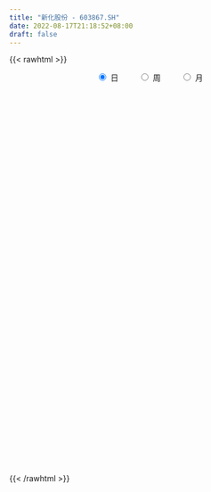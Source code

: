 ```yaml
---
title: "新化股份 - 603867.SH"
date: 2022-08-17T21:18:52+08:00
draft: false
---
```

{{< rawhtml >}}
    <div style="text-align: center">
        <label style="padding: 1rem;"><input style="margin-right: .5rem" type="radio" name="period" value="D" checked onclick="period_change(this)">日</label>
        <label style="padding: 1rem;"><input style="margin-right: .5rem" type="radio" name="period" value="W" onclick="period_change(this)">周</label>
        <label style="padding: 1rem;"><input style="margin-right: .5rem" type="radio" name="period" value="M" onclick="period_change(this)">月</label>
    </div>
    <div id="chart" style="height: 700px;"></div> 
    <script type="text/javascript">
        const D_v = [47345.64,48204.83,51350.59,76488.89,56162.75,101273.13,145675.97,91935.5,71220.8,72294.4,58911.4,59410.22,52716.51,48908.75,58435.73,52556.82,27224.55,25335.28,21828.02,28437.19,24852.0,24883.26,69680.8,64525.24,53083.31,41350.61,34064.67,44385.68,60574.67,45120.59,47883.0,39403.83,52575.3,56570.47,36874.41,46389.41,38417.58,33634.4,75853.92,85727.94,91588.74,66559.81,41164.83,51089.23,42123.68,42610.42,24973.57,36191.57,33221.79,33371.29,48900.15,27503.0,29906.0,80043.09,47840.0,26333.56,22101.21,19749.36,36606.7,50073.71,28631.71,28563.79,38226.8,25806.47,23383.97,21188.0,19041.75,30111.21,26945.47,38868.37,26479.57,36644.91,53260.53,34729.04,90013.82,189967.54,120465.39,118156.66,85048.71,73010.33,40332.96,50651.26,37779.03,21890.0,23297.97,30769.66,24234.71,37293.0,23931.0,17503.79,13076.11,24987.34,18231.0,22827.84,29578.53,30397.53,27531.83,19392.21,23349.38,25551.3,38069.53,14705.9,15040.93,16597.87,13350.75,16765.0,20748.24,22140.11,18255.15,31586.15,16962.98,20487.15,17823.14,23599.0,15181.0,13126.38,15122.63,22336.0,26027.61,20329.12,40879.74,28796.78,25724.18,25487.81,21392.64,47668.64,22940.93,33971.28,52270.23,29348.27,14488.54,22978.53,19899.53,16884.17,34164.78,32018.88,41183.53,30944.81,27173.28,19021.0,17199.0,22853.28,19693.96,16014.0,22886.0,16344.53,18372.68,25362.64,16514.0,13205.98,8814.0,9707.0,9379.0,11648.1,14155.61,14008.71,18103.0,12436.1,10713.1,7771.61,10737.32,9231.0,12356.0,15479.05,9023.44,8548.0,12072.99,15056.76,17758.17,12158.0,20212.69,24485.82,19315.0,14405.0,38848.39,19646.0,18593.68,13618.0,10915.42,11883.91,30475.0,25739.96,43244.42,24026.57,16750.42,14022.55,14465.13,14794.93,12039.0,13787.0,11084.0,10065.9,10012.07,7782.89,11068.21,10649.0,8351.0,8347.0,8878.0,9927.13,13895.61,12327.96,12410.96,11841.0,12721.0,8648.0,97842.32,214665.74,331901.44,219561.29,194027.85,143518.88,67607.05,60661.0,78942.0,60734.0,60987.49,68731.0,77185.0,50749.0,36548.0,48502.0,39363.0,38896.0,69318.18,42357.0,77889.36,89872.22,98812.12,154775.48,137707.36,225670.29,164797.87,143680.72,148574.27,95989.7,146941.72,113654.09,99977.18,95993.55,113528.0,92139.98,102931.89,69631.42,73602.99,97696.0,104025.92,87449.0,86447.11,85586.51,70030.71,70887.58,80750.63,48123.32,73660.77,127599.34,124865.35,59550.36,71069.52,62373.0,40590.0,53687.6,57782.0,50332.17,57728.0,142369.3,87803.32,48842.57,57632.1,93147.25,104138.7,52018.0,67246.49,50986.33,49965.52,60083.0,77647.62,91902.04,206901.66,325744.67,264118.42,230786.88,204892.65,179161.37,118374.71,68913.49,98070.81,71879.81,56495.12,39771.0,45913.71,49032.64,24677.0,44888.0,34911.4,38128.04,48828.0,91682.64,57347.0,69806.57,62330.52,69727.0,60603.85,60425.05,66440.0,76583.0,40805.05,25793.0,44733.61,39200.39,30343.61,23961.0,53957.81,110457.14,73123.61,39912.0,27981.96,47380.64,31063.59,54157.73,50273.97,41669.6,34373.29,67646.31,43828.25,38368.71,129669.77,89006.48,78150.97,57589.2,56369.6,71571.0,82802.97,44341.0,58709.01,87159.25,49438.04,43923.52,41510.0,51038.07,22746.0,25056.0,25654.0,29730.14,23284.45,23384.0,31033.64,25457.64,44700.0,59088.0,69123.0,28791.0,37137.0,20419.37,22116.0,22063.0,20810.0,15020.0,14505.99,18856.58,11280.14,38280.13,51107.13,25308.97,38263.84,36521.58,27833.0,10032.0,11314.0,10659.04,15267.0,12265.59,16021.52,11504.52,21979.0,30454.0,30106.0,27379.6,16016.0,84679.0,51093.0,59175.2,36028.0,31931.0,26456.11,93014.43,65678.54,44728.0,58359.0,46818.0,43731.24,28119.0,54255.76,33863.0,22093.0,30332.07,23231.0,24847.79,17942.0,11947.0,8518.46,9017.0,12655.46,14335.46,11338.0,10264.0,16347.04,9495.97,15727.97,14825.43,12439.04,16406.0,12727.04,5766.35,10843.0,17531.04,11431.89,22436.46,14243.04,19933.89,36043.0,26046.89,30418.0,45666.04,24737.0,28600.58,23713.0,29211.03,18566.0,17464.0,20320.0,18600.58,28880.35,20198.76,20440.58,22588.0,58791.1,53070.0,43715.0,49813.46,42361.0,26251.0,33456.37,25947.0,20631.0,29075.0,31542.58,38939.92,25974.29,37031.6,33389.0,37136.0,40219.0,47690.0,49140.0,29678.0,37124.0,27779.0,44515.69,29028.0,20858.0,82370.0,54676.3,27717.1,40331.0,20998.0,37152.0,70511.95,134854.83,70935.64,51912.57,62123.0,70064.37,69214.73,44595.51,44279.04,63721.24,44865.6,62624.03,33139.91,47103.3,47618.98,53571.18,36310.93,23613.59,71111.3,121232.0,82524.55,87548.67,159087.84,104195.11,73926.33,97977.63,84376.28,110858.68,86982.41,152950.57,93759.66,75271.1,65294.5]
const D_histogram = [0.0,-0.0465868946,-0.0260132434,0.0605250103,0.1052384454,0.3049479545,0.3187786115,0.1955071191,0.0586895211,-0.0119333506,-0.1037076545,-0.0983927897,-0.0712074466,-0.0411495655,0.0064576404,-0.0491268552,-0.092335619,-0.1144629847,-0.1340814573,-0.1673859652,-0.205864878,-0.1621377085,-0.0834861279,0.0067408667,0.0784180654,0.0987945519,0.0672162814,0.0894534544,0.0961882649,0.1277339277,0.1224697905,0.0328658477,0.0711583797,0.1249030917,0.1092878447,0.1267116271,0.0787639553,0.0681197195,0.1182735297,0.1551342377,0.2107333306,0.1630014684,0.105603096,-0.0125217284,-0.1165391605,-0.2130159134,-0.227747554,-0.1720826564,-0.1488488972,-0.1672426949,-0.218678722,-0.2136017137,-0.2296804541,-0.1555445835,-0.1502874876,-0.1364430157,-0.1437961538,-0.1350043904,-0.0709359507,-0.0736972594,-0.0657029522,-0.0780399765,-0.1386717578,-0.130990959,-0.0908080698,-0.0481073995,-0.0442480243,0.0123842883,0.0537861285,0.0865397447,0.1304657037,0.14305635,0.1969236864,0.1968086123,0.2772876696,0.3964107842,0.4113535532,0.4237330578,0.3231248486,0.1760191869,0.077917768,-0.0444922965,-0.1513694923,-0.1876801151,-0.1889169326,-0.2206434136,-0.2195364017,-0.2433563739,-0.2503642776,-0.2458967057,-0.2217849211,-0.186757188,-0.1354491013,-0.124180991,-0.1415077047,-0.1761644572,-0.2207414169,-0.2310438363,-0.260278454,-0.2769174701,-0.3409561324,-0.3476068911,-0.3484177688,-0.2981448055,-0.235040109,-0.1347562473,-0.0524951826,0.0436330537,0.083325711,0.051551608,0.0486456388,0.0160118712,-0.0029480042,-0.0544563799,-0.0546181768,-0.021187612,0.0303174463,0.0910203439,0.1547368456,0.1898459963,0.2449565646,0.2734184497,0.3015693839,0.329276894,0.3123838541,0.297065754,0.2662681302,0.1763598699,0.208152134,0.1564532755,0.1313585464,0.1501201269,0.156753727,0.1582716095,0.2033678276,0.2601870348,0.2537738618,0.2483289499,0.205557943,0.1603105807,0.1167940015,0.1236023286,0.0987734029,0.0909292007,0.0256497538,-0.0103622624,-0.0363294191,-0.1273087459,-0.2233445138,-0.2404249634,-0.242950455,-0.2260944076,-0.192353281,-0.1627609768,-0.1248240303,-0.1069735774,-0.0545416377,-0.0392184934,-0.0191503523,-0.0232817389,-0.0084879208,-0.006839034,0.0043689605,-0.0288068585,-0.0375808498,-0.034981883,-0.0080803087,0.0294709778,0.0550690341,0.0800039277,0.0998428071,0.1273454109,0.1209052658,0.0849562024,0.0047608023,-0.0351565562,-0.0853081773,-0.1013985489,-0.1008089873,-0.0844604952,-0.0308193512,-0.0107906236,-0.0179602654,-0.0443132453,-0.0556804387,-0.0748009834,-0.0931411247,-0.0670605817,-0.0660446625,-0.0449035992,-0.0357669262,-0.0134919828,-0.0115607599,-0.0001192931,0.0128544417,0.0126774606,-0.0219269935,-0.0405080302,-0.0435122883,-0.0288385421,-0.0069789417,-0.0021670494,0.017239427,0.0396314811,0.0339127322,0.031856998,0.1750838937,0.4161419477,0.6277141702,0.595770771,0.5799917741,0.4455760495,0.3398347079,0.2447091417,0.1185465775,0.0507498661,0.0051051411,-0.0204449518,-0.0249941994,-0.070968269,-0.1014060518,-0.0781596091,-0.0886757797,-0.1259820835,-0.2014496627,-0.2396229894,-0.147850951,-0.0582394381,0.0535328273,0.0723818152,0.1881885015,0.4278279507,0.4966969716,0.555258181,0.6317411815,0.8435578399,0.8240386918,0.6356934581,0.5120526652,0.4617233407,0.2266339134,0.0068866963,-0.2753416443,-0.5366371427,-0.6314073643,-0.5592361076,-0.4232284891,-0.3312321464,-0.1483589595,-0.1290107689,-0.1024725421,-0.1249158464,-0.1727695419,-0.2030151532,-0.2099652947,-0.1082976067,-0.214220018,-0.3478503309,-0.3398016134,-0.3089690452,-0.2858279212,-0.2240350936,-0.159890087,-0.1189669512,-0.1723304927,-0.3084043347,-0.3219191565,-0.314610068,-0.3666671874,-0.2034803779,-0.213416613,-0.1904568645,-0.1042520377,-0.0356564701,-0.0007579687,-0.0526255091,0.014993942,0.2509294758,0.4568923053,0.6851992236,0.9478044121,1.1821572943,1.0015548309,0.5942163716,0.3334355633,0.1570031926,-0.1880519435,-0.3267183398,-0.3522612058,-0.4106958827,-0.5316959262,-0.6364926167,-0.6520750881,-0.5883769165,-0.5012360194,-0.3926165015,-0.2689519959,-0.073442385,-0.0210344827,0.1349009017,0.2119500021,0.2516251825,0.1828969843,-0.0003681428,0.0783788341,-0.0103413814,-0.0934150365,-0.1320056984,-0.2284598042,-0.2911487653,-0.2680977615,-0.2499780054,-0.1025884363,0.0628109948,0.0673117686,0.016523744,-0.0069430697,0.0658180658,0.1074985447,0.1955531999,0.2559203069,0.2537040759,0.2009507538,0.2515699118,0.2488822241,0.2506470766,0.3649434616,0.4370117239,0.4580547655,0.4328437209,0.2915463778,0.2858947565,0.3304463626,0.296162081,0.2799575879,0.3435814428,0.2744323416,0.1665446287,-0.0228889429,-0.1283686684,-0.2526251231,-0.3336977077,-0.4197072007,-0.5186619342,-0.5229963151,-0.5004286242,-0.4470018074,-0.3823967692,-0.2137450261,-0.1171443399,-0.2542957041,-0.2761947303,-0.3542663715,-0.3701102176,-0.3261314716,-0.2519627926,-0.2336612023,-0.2144267911,-0.202785403,-0.1998803064,-0.2129966733,-0.1188337907,0.0493914989,0.1057731162,-0.0323969707,0.0166661967,-0.0856460755,-0.138794627,-0.1139916468,-0.0758320985,0.0039712533,0.01633893,0.0195770201,0.0149639663,0.0177630417,0.0824565758,0.1255673595,0.104102937,0.0941060862,0.1649967651,0.263348614,0.179150903,0.1753549412,0.1547440124,0.1441050299,0.2765153391,0.3053053699,0.2892793262,0.2887402322,0.2200588479,0.087515317,-0.0138512441,-0.0839495456,-0.2524752388,-0.4388219385,-0.5049543492,-0.5294117075,-0.4378290194,-0.3481553,-0.2840070659,-0.2168751526,-0.1585561101,-0.1167528998,-0.1440245038,-0.1509298457,-0.1271332509,-0.1016435639,-0.0959807005,-0.1079284165,-0.1517397984,-0.1471480044,-0.194448153,-0.1864729346,-0.1866030862,-0.1837232782,-0.1882617572,-0.1431760359,0.0024518154,0.1083695659,0.1682821758,0.1600974958,0.0914259678,-0.0813273015,-0.0094944201,0.0357596113,0.1180602842,0.2323993631,0.2869056521,0.2940169156,0.2876097562,0.2641135681,0.2675502935,0.3017561501,0.3348976652,0.3635950859,0.4031283774,0.5121943649,0.5660598494,0.634819683,0.5763992322,0.4661786511,0.3601150135,0.3169174912,0.2636112674,0.211906272,0.1596033198,0.1201526216,0.1326713441,0.1015000123,0.0800852063,0.0076515968,0.0187009512,0.0744340184,0.1384901089,0.047097883,-0.0534416105,-0.0898663431,-0.1044125698,-0.2471968252,-0.3308454071,-0.3493154748,-0.1707297742,-0.0614008372,-0.0157500191,-0.0915025093,-0.1562056548,-0.1094035062,0.1454827678,0.3811673719,0.4224761985,0.3994524482,-0.3056029028,-0.8293176595,-1.1781186371,-1.3101633063,-1.2868685442,-1.1479055594,-0.9774884024,-0.7487514933,-0.5690499475,-0.4467132119,-0.3114815579,-0.2638914854,-0.2131381425,-0.1415170831,0.0227144715,0.2242060738,0.3537387022,0.3622873831,0.449446907,0.5241252135,0.5680022414,0.7529903221,0.8344064903,0.9589696573,0.9589094673,0.7802761759,0.6472740792,0.5566659486,0.4246348248]
const D_fast = [0.0,-0.0582336182,-0.0441632779,0.0575062284,0.1285292749,0.4044757725,0.4980010824,0.4236063698,0.3014611521,0.2278549427,0.1101537252,0.0908703926,0.1002538741,0.1200243638,0.1692459798,0.1013797704,0.0350871018,-0.0156560101,-0.0687948469,-0.1439458462,-0.2338909784,-0.2306982361,-0.1729181875,-0.0810059763,0.0102757388,0.0553508633,0.0405766632,0.0851771997,0.1159590765,0.1794382213,0.2047915316,0.1234040507,0.1794861776,0.2644566625,0.2761633768,0.325265066,0.297008383,0.3033940771,0.3831162696,0.458760537,0.5670429627,0.5600614675,0.5290638691,0.4078086126,0.2746563904,0.1249256591,0.05325713,0.0659013635,0.0519228985,-0.008281573,-0.1143872806,-0.1627107007,-0.2362095547,-0.2009598299,-0.2332746059,-0.2535408879,-0.2968430645,-0.3218023987,-0.2754679466,-0.2966535702,-0.3050850011,-0.3369320195,-0.4322317402,-0.4572986811,-0.4398178094,-0.409143989,-0.4163466198,-0.3566182352,-0.3017698628,-0.2473813105,-0.1708389256,-0.1224841918,-0.0193859337,0.0297011452,0.1795021198,0.3977279306,0.5155090879,0.6338218569,0.6139948598,0.5108939948,0.432272018,0.2987388793,0.1540193104,0.0707886589,0.0223226082,-0.0645647262,-0.1183418147,-0.2030008804,-0.2725998535,-0.329606458,-0.3609409036,-0.3726024675,-0.3551566562,-0.3749337936,-0.4276374336,-0.5063353004,-0.6060976143,-0.6741609928,-0.7684652239,-0.8543336075,-1.0036113029,-1.0971637844,-1.1850791043,-1.2093423424,-1.2049976731,-1.1384028733,-1.0692656042,-0.9622291045,-0.9017050194,-0.9205912204,-0.9113357799,-0.9399665797,-0.9596634562,-1.0247859268,-1.0386022679,-1.0104686062,-0.9513841862,-0.8679262027,-0.7655254896,-0.6829548398,-0.5666051303,-0.4697886328,-0.3662453526,-0.2562186191,-0.1950156954,-0.136067357,-0.1002979482,-0.1461162411,-0.0622859435,-0.0748714831,-0.0671265756,-0.0108349635,0.0349870685,0.0760728534,0.1720110284,0.2938769942,0.3509072867,0.4075446122,0.4161630911,0.410993374,0.3966752951,0.4343842044,0.4342486295,0.4491367274,0.390269719,0.3516671372,0.3166176257,0.1938111124,0.0419392161,-0.0352474743,-0.0985105797,-0.1381781342,-0.1525253279,-0.1636232679,-0.1568923289,-0.1657852705,-0.1269887401,-0.1214702192,-0.1061896662,-0.1161414875,-0.1034696495,-0.1035305213,-0.0912302866,-0.1316078203,-0.149777024,-0.155923528,-0.1310420308,-0.0861229999,-0.0467576851,-0.0018218096,0.0429777716,0.1023167282,0.1261028995,0.1113928868,0.0323876872,-0.0163188104,-0.0877974758,-0.1292374847,-0.1538501698,-0.1586168016,-0.1126804954,-0.0953494236,-0.1070091318,-0.144440423,-0.1697277262,-0.2075485166,-0.2491739392,-0.2398585416,-0.255353788,-0.2454386245,-0.245243683,-0.2263417353,-0.2273007024,-0.2158890589,-0.1997017136,-0.1967093296,-0.236795532,-0.2655035763,-0.2793859065,-0.2719217958,-0.2518069308,-0.2475368009,-0.2238204678,-0.1915205433,-0.1887611092,-0.182852594,0.0041452751,0.3492388162,0.7177395812,0.8347388748,0.9639578214,0.9409361092,0.9201534445,0.8862051637,0.7896792439,0.734569999,0.6902015593,0.6595402284,0.648742431,0.5850262941,0.5292369984,0.5329435388,0.5002584233,0.4314565986,0.3056266038,0.2075475297,0.2623568303,0.3374084838,0.462563956,0.4995083977,0.6623622093,1.0089586463,1.20200191,1.3993776646,1.6337959606,2.0565020789,2.2429926038,2.2135707346,2.217943108,2.2830446186,2.1046136698,1.8865881267,1.535524375,1.1400695909,0.8874475283,0.819809758,0.8500102542,0.8591985603,1.0049820074,0.9920775058,0.992997597,0.9393253312,0.8482792502,0.7672798506,0.7078383854,0.7824316717,0.622954256,0.4023613604,0.3254596745,0.2790499813,0.230734125,0.2365181792,0.2606906641,0.2718720621,0.1754258974,-0.0377490282,-0.1317436391,-0.2030870677,-0.3468109839,-0.2344942689,-0.2977846572,-0.3224391249,-0.2622973075,-0.2026158574,-0.1679068482,-0.2329307658,-0.1615628293,0.1371050734,0.4572909793,0.8568977035,1.3564539951,1.8863462008,1.9561324451,1.6973480788,1.5199261612,1.3827445887,0.9906764667,0.7703304855,0.656722318,0.4956136704,0.2416896454,-0.0222301993,-0.2008314428,-0.2842275003,-0.3223956081,-0.3119302155,-0.2555037089,-0.0783546942,-0.0312054126,0.1584551973,0.2884917982,0.3910732742,0.368069322,0.1847121593,0.2830538447,0.1917482839,0.0853208697,0.0137287831,-0.1398402737,-0.2753164262,-0.3192898627,-0.363664608,-0.241922148,-0.0608199682,-0.0394912522,-0.0861483408,-0.111350922,-0.02213527,0.0464198451,0.1833628003,0.3077099839,0.3689197719,0.3664041383,0.4799157742,0.5394486425,0.6038752642,0.8094075146,0.9907287078,1.1262854409,1.2092853264,1.1408745778,1.2066966456,1.3338598424,1.373616081,1.4274009849,1.5769202004,1.5763791847,1.5101276289,1.3149718216,1.1773999291,0.9899871936,0.8254901821,0.6345538889,0.4059336719,0.2708502122,0.168310747,0.1099871119,0.0789929578,0.1942084444,0.2615230456,0.0607977555,-0.0301499534,-0.1967881874,-0.305159588,-0.3427137099,-0.331535729,-0.3716494393,-0.4060217259,-0.4450766886,-0.4921416686,-0.5585072037,-0.4940527688,-0.3134796045,-0.2306547081,-0.3769240377,-0.3236943211,-0.4474181122,-0.5352653204,-0.538960252,-0.5197587283,-0.4389625632,-0.422510154,-0.4143778088,-0.415249871,-0.4080100352,-0.3227023572,-0.2481997335,-0.2436384218,-0.2301087511,-0.1179688808,0.0462201215,0.0068101363,0.0468529098,0.0649279841,0.090315259,0.2918544031,0.3969707763,0.4532645641,0.5249105283,0.5112438559,0.4005791542,0.2957497821,0.2046640942,-0.0269804087,-0.323032593,-0.515403591,-0.6722138762,-0.6900884429,-0.6874535485,-0.6943070809,-0.6813939557,-0.6627139408,-0.6500989554,-0.7133766853,-0.7580144887,-0.7660012066,-0.7659224105,-0.7842547223,-0.8231845424,-0.904930874,-0.937126081,-1.0330382679,-1.0716812831,-1.1184622063,-1.1615132179,-1.2131171361,-1.2038254238,-1.0575846187,-0.9245744766,-0.8225913228,-0.7907516289,-0.8365666649,-1.0296517596,-0.9601924833,-0.905998549,-0.7941828051,-0.6217438855,-0.4955111833,-0.414895691,-0.3494004113,-0.3068682074,-0.2365439086,-0.1268990146,-0.0100330832,0.1095631091,0.2498784949,0.4869930736,0.6823735204,0.9098382749,0.995517632,1.0018417138,0.9858068295,1.02183868,1.034435273,1.0357068457,1.0233047234,1.0138921807,1.0595787391,1.0537824104,1.052388906,0.9818681956,0.9975927879,1.0719343597,1.1706129774,1.0909952223,0.9770953262,0.9182040078,0.8775546386,0.6729711769,0.5066112433,0.4008123068,0.5367155639,0.6306942916,0.6724076049,0.5737794874,0.4700249282,0.4894762003,0.7807331662,1.1117096133,1.2586374895,1.3354768512,0.5540207745,-0.177023397,-0.8203540339,-1.2799395297,-1.5783619036,-1.7263753087,-1.8003302523,-1.7587812165,-1.7213421576,-1.710683725,-1.6533224604,-1.6717052593,-1.674236452,-1.6379946634,-1.4680844909,-1.2105413702,-0.9925740662,-0.8934535396,-0.6939322889,-0.488222679,-0.3023450908,0.0708905705,0.3609083613,0.7252139425,0.9648811194,0.981316872,1.010133295,1.0586916516,1.032819234]
const D_slow = [0.0,-0.0116467236,-0.0181500345,-0.0030187819,0.0232908294,0.0995278181,0.1792224709,0.2280992507,0.242771631,0.2397882933,0.2138613797,0.1892631823,0.1714613206,0.1611739293,0.1627883394,0.1505066256,0.1274227208,0.0988069746,0.0652866103,0.023440119,-0.0280261005,-0.0685605276,-0.0894320596,-0.0877468429,-0.0681423266,-0.0434436886,-0.0266396183,-0.0042762547,0.0197708116,0.0517042935,0.0823217411,0.090538203,0.108327798,0.1395535709,0.1668755321,0.1985534388,0.2182444277,0.2352743575,0.26484274,0.3036262994,0.356309632,0.3970599991,0.4234607731,0.420330341,0.3911955509,0.3379415725,0.281004684,0.2379840199,0.2007717956,0.1589611219,0.1042914414,0.050891013,-0.0065291005,-0.0454152464,-0.0829871183,-0.1170978722,-0.1530469107,-0.1867980083,-0.204531996,-0.2229563108,-0.2393820489,-0.258892043,-0.2935599824,-0.3263077222,-0.3490097396,-0.3610365895,-0.3720985956,-0.3690025235,-0.3555559914,-0.3339210552,-0.3013046293,-0.2655405418,-0.2163096202,-0.1671074671,-0.0977855497,0.0013171463,0.1041555347,0.2100887991,0.2908700112,0.334874808,0.35435425,0.3432311758,0.3053888028,0.258468774,0.2112395408,0.1560786874,0.101194587,0.0403554935,-0.0222355759,-0.0837097523,-0.1391559826,-0.1858452796,-0.2197075549,-0.2507528026,-0.2861297288,-0.3301708431,-0.3853561974,-0.4431171564,-0.5081867699,-0.5774161375,-0.6626551705,-0.7495568933,-0.8366613355,-0.9111975369,-0.9699575641,-1.003646626,-1.0167704216,-1.0058621582,-0.9850307304,-0.9721428284,-0.9599814187,-0.9559784509,-0.956715452,-0.9703295469,-0.9839840911,-0.9892809941,-0.9817016326,-0.9589465466,-0.9202623352,-0.8728008361,-0.811561695,-0.7432070825,-0.6678147365,-0.585495513,-0.5073995495,-0.433133111,-0.3665660785,-0.322476111,-0.2704380775,-0.2313247586,-0.198485122,-0.1609550903,-0.1217666586,-0.0821987562,-0.0313567993,0.0336899594,0.0971334249,0.1592156624,0.2106051481,0.2506827933,0.2798812937,0.3107818758,0.3354752265,0.3582075267,0.3646199652,0.3620293996,0.3529470448,0.3211198583,0.2652837299,0.205177489,0.1444398753,0.0879162734,0.0398279531,-0.0008622911,-0.0320682986,-0.058811693,-0.0724471024,-0.0822517258,-0.0870393139,-0.0928597486,-0.0949817288,-0.0966914873,-0.0955992471,-0.1028009618,-0.1121961742,-0.120941645,-0.1229617221,-0.1155939777,-0.1018267192,-0.0818257373,-0.0568650355,-0.0250286827,0.0051976337,0.0264366843,0.0276268849,0.0188377458,-0.0024892985,-0.0278389357,-0.0530411826,-0.0741563064,-0.0818611442,-0.0845588001,-0.0890488664,-0.1001271777,-0.1140472874,-0.1327475333,-0.1560328144,-0.1727979599,-0.1893091255,-0.2005350253,-0.2094767568,-0.2128497525,-0.2157399425,-0.2157697658,-0.2125561554,-0.2093867902,-0.2148685386,-0.2249955461,-0.2358736182,-0.2430832537,-0.2448279891,-0.2453697515,-0.2410598948,-0.2311520245,-0.2226738414,-0.2147095919,-0.1709386185,-0.0669031316,0.090025411,0.2389681037,0.3839660473,0.4953600596,0.5803187366,0.641496022,0.6711326664,0.6838201329,0.6850964182,0.6799851803,0.6737366304,0.6559945631,0.6306430502,0.6111031479,0.588934203,0.5574386821,0.5070762664,0.4471705191,0.4102077813,0.3956479218,0.4090311287,0.4271265825,0.4741737078,0.5811306955,0.7053049384,0.8441194837,1.002054779,1.212944239,1.418953912,1.5778772765,1.7058904428,1.821321278,1.8779797563,1.8797014304,1.8108660193,1.6767067336,1.5188548926,1.3790458657,1.2732387434,1.1904307068,1.1533409669,1.1210882747,1.0954701391,1.0642411775,1.0210487921,0.9702950038,0.9178036801,0.8907292784,0.8371742739,0.7502116912,0.6652612879,0.5880190266,0.5165620463,0.4605532729,0.4205807511,0.3908390133,0.3477563901,0.2706553064,0.1901755173,0.1115230003,0.0198562035,-0.031013891,-0.0843680443,-0.1319822604,-0.1580452698,-0.1669593873,-0.1671488795,-0.1803052568,-0.1765567713,-0.1138244023,0.000398674,0.1716984799,0.4086495829,0.7041889065,0.9545776142,1.1031317071,1.1864905979,1.2257413961,1.1787284102,1.0970488253,1.0089835238,0.9063095531,0.7733855716,0.6142624174,0.4512436454,0.3041494162,0.1788404114,0.080686286,0.013448287,-0.0049123092,-0.0101709299,0.0235542955,0.0765417961,0.1394480917,0.1851723378,0.1850803021,0.2046750106,0.2020896652,0.1787359061,0.1457344815,0.0886195305,0.0158323392,-0.0511921012,-0.1136866026,-0.1393337117,-0.123630963,-0.1068030208,-0.1026720848,-0.1044078523,-0.0879533358,-0.0610786996,-0.0121903996,0.0517896771,0.115215696,0.1654533845,0.2283458624,0.2905664184,0.3532281876,0.444464053,0.553716984,0.6682306754,0.7764416056,0.8493282,0.9208018891,1.0034134798,1.077454,1.147443397,1.2333387577,1.3019468431,1.3435830003,1.3378607645,1.3057685974,1.2426123167,1.1591878897,1.0542610896,0.924595606,0.7938465273,0.6687393712,0.5569889193,0.461389727,0.4079534705,0.3786673855,0.3150934595,0.2460447769,0.1574781841,0.0649506297,-0.0165822383,-0.0795729364,-0.137988237,-0.1915949348,-0.2422912855,-0.2922613621,-0.3455105304,-0.3752189781,-0.3628711034,-0.3364278243,-0.344527067,-0.3403605178,-0.3617720367,-0.3964706935,-0.4249686052,-0.4439266298,-0.4429338165,-0.438849084,-0.4339548289,-0.4302138374,-0.4257730769,-0.405158933,-0.3737670931,-0.3477413588,-0.3242148373,-0.282965646,-0.2171284925,-0.1723407667,-0.1285020314,-0.0898160283,-0.0537897709,0.0153390639,0.0916654064,0.163985238,0.236170296,0.291185008,0.3130638372,0.3096010262,0.2886136398,0.2254948301,0.1157893455,-0.0104492418,-0.1428021687,-0.2522594235,-0.3392982485,-0.410300015,-0.4645188032,-0.5041578307,-0.5333460556,-0.5693521816,-0.607084643,-0.6388679557,-0.6642788467,-0.6882740218,-0.7152561259,-0.7531910755,-0.7899780766,-0.8385901149,-0.8852083485,-0.9318591201,-0.9777899396,-1.0248553789,-1.0606493879,-1.0600364341,-1.0329440426,-0.9908734986,-0.9508491247,-0.9279926327,-0.9483244581,-0.9506980631,-0.9417581603,-0.9122430893,-0.8541432485,-0.7824168355,-0.7089126066,-0.6370101675,-0.5709817755,-0.5040942021,-0.4286551646,-0.3449307483,-0.2540319768,-0.1532498825,-0.0252012913,0.1163136711,0.2750185918,0.4191183999,0.5356630627,0.625691816,0.7049211888,0.7708240057,0.8238005737,0.8637014036,0.893739559,0.926907395,0.9522823981,0.9723036997,0.9742165989,0.9788918367,0.9975003413,1.0321228685,1.0438973393,1.0305369366,1.0080703509,0.9819672084,0.9201680021,0.8374566504,0.7501277816,0.7074453381,0.6920951288,0.688157624,0.6652819967,0.626230583,0.5988797065,0.6352503984,0.7305422414,0.836161291,0.936024403,0.8596236773,0.6522942625,0.3577646032,0.0302237766,-0.2914933594,-0.5784697493,-0.8228418499,-1.0100297232,-1.1522922101,-1.2639705131,-1.3418409025,-1.4078137739,-1.4610983095,-1.4964775803,-1.4907989624,-1.434747444,-1.3463127684,-1.2557409227,-1.1433791959,-1.0123478925,-0.8703473322,-0.6820997517,-0.4734981291,-0.2337557147,0.0059716521,0.2010406961,0.3628592159,0.502025703,0.6081844092]
const D_data = [['2020-07-29', 26.68, 26.76, 25.8, 26.8],['2020-07-30', 26.75, 26.03, 25.91, 27.05],['2020-07-31', 26.06, 26.77, 26.05, 26.95],['2020-08-03', 26.8, 27.9, 26.7, 27.92],['2020-08-04', 27.9, 27.8, 27.41, 28.49],['2020-08-05', 28.0, 30.58, 27.45, 30.58],['2020-08-06', 30.58, 29.1, 28.95, 30.64],['2020-08-07', 28.56, 27.32, 27.28, 28.85],['2020-08-10', 26.92, 26.58, 26.04, 27.22],['2020-08-11', 26.47, 26.9, 26.46, 27.79],['2020-08-12', 26.65, 26.18, 25.5, 26.8],['2020-08-13', 26.59, 27.11, 26.24, 27.98],['2020-08-14', 27.39, 27.43, 26.86, 27.97],['2020-08-17', 27.43, 27.6, 26.9, 27.7],['2020-08-18', 27.35, 28.04, 27.35, 28.28],['2020-08-19', 27.7, 26.73, 26.69, 27.99],['2020-08-20', 26.39, 26.58, 26.29, 27.15],['2020-08-21', 26.62, 26.6, 26.32, 26.96],['2020-08-24', 26.7, 26.43, 26.2, 26.8],['2020-08-25', 26.39, 26.0, 25.9, 26.62],['2020-08-26', 25.9, 25.59, 25.45, 26.25],['2020-08-27', 25.5, 26.48, 25.45, 26.48],['2020-08-28', 27.5, 27.14, 26.85, 27.86],['2020-08-31', 27.0, 27.7, 26.9, 28.0],['2020-09-01', 27.61, 27.93, 27.4, 28.33],['2020-09-02', 27.9, 27.6, 27.4, 28.14],['2020-09-03', 27.46, 26.98, 26.95, 27.63],['2020-09-04', 26.53, 27.69, 26.5, 27.77],['2020-09-07', 27.59, 27.65, 27.42, 28.35],['2020-09-08', 27.8, 28.16, 27.5, 28.3],['2020-09-09', 28.0, 27.88, 27.7, 28.7],['2020-09-10', 28.15, 26.64, 26.61, 28.4],['2020-09-11', 26.41, 28.16, 26.4, 28.39],['2020-09-14', 28.4, 28.7, 27.91, 28.94],['2020-09-15', 28.54, 28.05, 27.58, 28.6],['2020-09-16', 28.23, 28.59, 27.92, 28.8],['2020-09-17', 28.52, 27.8, 27.64, 28.52],['2020-09-18', 27.6, 28.2, 27.47, 28.37],['2020-09-21', 28.34, 29.18, 28.24, 29.43],['2020-09-22', 28.82, 29.4, 28.82, 29.91],['2020-09-23', 29.57, 30.08, 29.02, 30.45],['2020-09-24', 29.56, 29.01, 28.8, 29.88],['2020-09-25', 29.18, 28.77, 28.28, 29.4],['2020-09-28', 28.85, 27.63, 27.27, 28.98],['2020-09-29', 27.63, 27.21, 27.18, 27.97],['2020-09-30', 27.2, 26.68, 26.28, 27.45],['2020-10-09', 27.0, 27.27, 26.87, 27.45],['2020-10-12', 27.45, 28.14, 27.45, 28.17],['2020-10-13', 28.15, 27.85, 27.61, 28.25],['2020-10-14', 27.82, 27.24, 27.11, 27.84],['2020-10-15', 27.14, 26.5, 26.45, 27.48],['2020-10-16', 26.61, 26.92, 26.51, 27.05],['2020-10-19', 27.0, 26.45, 26.3, 27.15],['2020-10-20', 26.81, 27.58, 26.81, 28.62],['2020-10-21', 27.83, 26.8, 26.71, 27.88],['2020-10-22', 26.55, 26.83, 26.35, 27.14],['2020-10-23', 26.72, 26.45, 26.42, 27.05],['2020-10-26', 26.3, 26.52, 25.88, 26.68],['2020-10-27', 26.23, 27.3, 26.23, 27.44],['2020-10-28', 26.97, 26.54, 26.23, 27.0],['2020-10-29', 26.35, 26.6, 26.15, 26.77],['2020-10-30', 26.68, 26.24, 26.03, 26.68],['2020-11-02', 25.95, 25.31, 25.2, 25.96],['2020-11-03', 25.66, 25.87, 25.4, 26.11],['2020-11-04', 25.91, 26.27, 25.86, 26.48],['2020-11-05', 26.38, 26.42, 26.12, 26.59],['2020-11-06', 26.5, 25.97, 25.74, 26.5],['2020-11-09', 25.98, 26.73, 25.98, 26.83],['2020-11-10', 26.91, 26.78, 26.5, 27.05],['2020-11-11', 26.82, 26.88, 26.53, 27.44],['2020-11-12', 26.9, 27.27, 26.65, 27.29],['2020-11-13', 27.16, 27.1, 26.96, 27.65],['2020-11-16', 27.14, 27.9, 26.95, 27.95],['2020-11-17', 27.92, 27.5, 27.31, 27.96],['2020-11-18', 27.35, 28.9, 27.01, 29.88],['2020-11-19', 29.44, 30.19, 29.38, 30.7],['2020-11-20', 29.91, 29.58, 28.46, 30.15],['2020-11-23', 29.56, 29.98, 29.26, 30.79],['2020-11-24', 29.5, 28.66, 28.51, 29.5],['2020-11-25', 28.94, 27.65, 27.64, 28.94],['2020-11-26', 27.45, 27.75, 27.22, 27.77],['2020-11-27', 27.69, 26.91, 26.84, 27.75],['2020-11-30', 27.0, 26.45, 26.03, 27.07],['2020-12-01', 26.48, 26.85, 26.41, 26.97],['2020-12-02', 26.98, 27.07, 26.77, 27.25],['2020-12-03', 27.12, 26.46, 26.45, 27.12],['2020-12-04', 26.36, 26.63, 26.35, 26.74],['2020-12-07', 26.69, 26.08, 26.01, 26.69],['2020-12-08', 26.09, 26.01, 26.01, 26.33],['2020-12-09', 26.23, 25.94, 25.9, 26.23],['2020-12-10', 25.94, 26.06, 25.88, 26.19],['2020-12-11', 26.06, 26.17, 25.8, 26.28],['2020-12-14', 26.12, 26.45, 26.06, 26.46],['2020-12-15', 26.3, 25.98, 25.82, 26.3],['2020-12-16', 25.93, 25.46, 25.32, 25.93],['2020-12-17', 25.49, 24.93, 24.28, 25.49],['2020-12-18', 24.83, 24.38, 24.35, 25.12],['2020-12-21', 24.37, 24.42, 24.03, 24.69],['2020-12-22', 24.32, 23.81, 23.8, 24.57],['2020-12-23', 23.8, 23.55, 23.19, 24.0],['2020-12-24', 23.5, 22.4, 22.28, 23.65],['2020-12-25', 22.38, 22.55, 22.14, 22.85],['2020-12-28', 22.63, 22.21, 22.12, 22.65],['2020-12-29', 22.32, 22.6, 22.22, 22.99],['2020-12-30', 22.36, 22.72, 22.36, 22.97],['2020-12-31', 22.8, 23.34, 22.75, 23.43],['2021-01-04', 23.37, 23.39, 23.0, 23.58],['2021-01-05', 23.2, 23.9, 23.15, 23.93],['2021-01-06', 23.89, 23.47, 23.43, 23.95],['2021-01-07', 23.43, 22.51, 22.2, 23.43],['2021-01-08', 22.41, 22.68, 21.85, 22.8],['2021-01-11', 22.6, 22.1, 21.83, 22.65],['2021-01-12', 22.11, 22.0, 21.71, 22.28],['2021-01-13', 22.0, 21.24, 21.21, 22.01],['2021-01-14', 21.21, 21.56, 21.06, 21.76],['2021-01-15', 21.53, 21.9, 21.42, 22.18],['2021-01-18', 21.87, 22.22, 21.86, 22.35],['2021-01-19', 22.22, 22.55, 22.02, 22.68],['2021-01-20', 23.0, 22.89, 22.68, 23.39],['2021-01-21', 22.82, 22.81, 22.42, 23.18],['2021-01-22', 23.64, 23.36, 23.23, 24.1],['2021-01-25', 23.35, 23.35, 22.76, 23.76],['2021-01-26', 23.06, 23.63, 22.85, 23.71],['2021-01-27', 23.5, 23.94, 23.25, 23.96],['2021-01-28', 23.6, 23.59, 23.11, 23.88],['2021-01-29', 24.2, 23.7, 23.57, 25.1],['2021-02-01', 23.17, 23.55, 22.78, 23.78],['2021-02-02', 23.42, 22.61, 22.36, 23.77],['2021-02-03', 22.5, 24.09, 22.41, 24.68],['2021-02-04', 24.01, 23.1, 22.85, 24.01],['2021-02-05', 23.15, 23.31, 22.88, 23.47],['2021-02-08', 23.1, 23.93, 22.91, 23.96],['2021-02-09', 24.0, 23.95, 23.68, 24.24],['2021-02-10', 23.92, 24.02, 23.63, 24.16],['2021-02-18', 24.42, 24.83, 24.11, 24.95],['2021-02-19', 24.75, 25.44, 24.61, 25.57],['2021-02-22', 25.58, 25.0, 25.0, 25.79],['2021-02-23', 25.2, 25.2, 24.82, 25.68],['2021-02-24', 25.42, 24.81, 24.56, 25.42],['2021-02-25', 25.15, 24.72, 24.65, 25.23],['2021-02-26', 24.63, 24.65, 24.52, 24.97],['2021-03-01', 24.9, 25.32, 24.86, 25.38],['2021-03-02', 25.28, 25.01, 24.85, 25.75],['2021-03-03', 25.07, 25.26, 24.82, 25.32],['2021-03-04', 24.98, 24.44, 24.4, 25.18],['2021-03-05', 24.32, 24.59, 24.3, 24.88],['2021-03-08', 24.67, 24.58, 24.48, 25.08],['2021-03-09', 24.45, 23.43, 23.28, 24.61],['2021-03-10', 23.42, 22.76, 22.72, 23.6],['2021-03-11', 22.86, 23.29, 22.7, 23.29],['2021-03-12', 23.22, 23.25, 23.01, 23.39],['2021-03-15', 23.24, 23.36, 23.05, 23.48],['2021-03-16', 23.33, 23.55, 23.22, 23.56],['2021-03-17', 23.53, 23.53, 23.02, 23.59],['2021-03-18', 23.44, 23.7, 23.3, 23.75],['2021-03-19', 23.6, 23.5, 23.36, 23.68],['2021-03-22', 23.28, 24.05, 23.28, 24.12],['2021-03-23', 24.11, 23.72, 23.59, 24.37],['2021-03-24', 23.67, 23.84, 23.55, 24.07],['2021-03-25', 23.84, 23.55, 23.52, 23.89],['2021-03-26', 23.66, 23.79, 23.5, 23.95],['2021-03-29', 23.8, 23.65, 23.56, 23.9],['2021-03-30', 23.67, 23.79, 23.6, 23.98],['2021-03-31', 23.83, 23.15, 23.15, 23.83],['2021-04-01', 23.2, 23.3, 23.11, 23.45],['2021-04-02', 23.38, 23.38, 23.17, 23.38],['2021-04-06', 23.42, 23.73, 23.29, 23.84],['2021-04-07', 23.84, 24.03, 23.64, 24.07],['2021-04-08', 24.09, 24.07, 23.93, 24.35],['2021-04-09', 24.19, 24.24, 23.9, 24.34],['2021-04-12', 24.26, 24.36, 23.76, 24.48],['2021-04-13', 24.37, 24.67, 24.1, 24.74],['2021-04-14', 24.62, 24.4, 24.16, 24.91],['2021-04-15', 24.26, 24.0, 23.8, 24.3],['2021-04-16', 23.67, 23.17, 22.75, 23.7],['2021-04-19', 23.15, 23.34, 23.0, 23.42],['2021-04-20', 23.43, 22.92, 22.92, 23.47],['2021-04-21', 22.93, 23.09, 22.93, 23.27],['2021-04-22', 23.09, 23.17, 23.02, 23.29],['2021-04-23', 23.08, 23.33, 23.03, 23.34],['2021-04-26', 23.41, 23.93, 23.41, 24.35],['2021-04-27', 23.8, 23.68, 22.92, 23.85],['2021-04-28', 23.58, 23.35, 23.35, 25.33],['2021-04-29', 23.25, 22.98, 22.81, 23.31],['2021-04-30', 22.98, 23.01, 22.81, 23.31],['2021-05-06', 23.0, 22.76, 22.6, 23.01],['2021-05-07', 22.77, 22.58, 22.54, 22.85],['2021-05-10', 22.61, 23.07, 22.55, 23.1],['2021-05-11', 22.95, 22.75, 22.31, 22.95],['2021-05-12', 22.56, 22.99, 22.48, 23.01],['2021-05-13', 22.9, 22.86, 22.75, 23.29],['2021-05-14', 23.0, 23.06, 22.91, 23.19],['2021-05-17', 22.93, 22.83, 22.8, 23.18],['2021-05-18', 22.9, 22.95, 22.64, 22.95],['2021-05-19', 22.95, 23.01, 22.74, 23.09],['2021-05-20', 22.95, 22.86, 22.68, 23.0],['2021-05-21', 22.42, 22.3, 22.27, 22.5],['2021-05-24', 22.24, 22.3, 22.2, 22.4],['2021-05-25', 22.35, 22.37, 22.25, 22.44],['2021-05-26', 22.38, 22.56, 22.38, 22.68],['2021-05-27', 22.56, 22.7, 22.5, 22.88],['2021-05-28', 22.75, 22.52, 22.43, 22.78],['2021-05-31', 22.58, 22.74, 22.5, 22.77],['2021-06-01', 22.63, 22.88, 22.63, 22.93],['2021-06-02', 22.8, 22.57, 22.51, 22.81],['2021-06-03', 22.53, 22.59, 22.53, 22.75],['2021-06-04', 22.57, 24.85, 22.48, 24.85],['2021-06-07', 26.7, 27.34, 26.1, 27.34],['2021-06-08', 30.07, 28.62, 28.3, 30.07],['2021-06-09', 27.9, 26.57, 26.08, 27.93],['2021-06-10', 26.73, 27.16, 26.08, 27.6],['2021-06-11', 26.63, 25.74, 25.42, 26.9],['2021-06-15', 25.84, 25.84, 25.51, 26.4],['2021-06-16', 26.05, 25.75, 25.4, 26.36],['2021-06-17', 25.41, 25.0, 24.93, 25.75],['2021-06-18', 24.8, 25.37, 24.57, 25.47],['2021-06-21', 25.03, 25.46, 24.9, 25.7],['2021-06-22', 25.46, 25.61, 25.35, 26.1],['2021-06-23', 25.38, 25.87, 25.15, 26.6],['2021-06-24', 25.72, 25.27, 25.05, 25.73],['2021-06-25', 25.11, 25.28, 25.1, 25.58],['2021-06-28', 25.5, 25.95, 25.21, 26.3],['2021-06-29', 25.97, 25.58, 25.2, 25.99],['2021-06-30', 25.5, 25.11, 25.07, 25.71],['2021-07-01', 25.11, 24.27, 24.25, 25.4],['2021-07-02', 24.14, 24.32, 23.98, 24.67],['2021-07-05', 24.35, 26.0, 24.3, 26.17],['2021-07-06', 25.85, 26.44, 25.52, 27.27],['2021-07-07', 26.2, 27.32, 25.9, 27.77],['2021-07-08', 29.09, 26.62, 26.3, 29.5],['2021-07-09', 26.84, 28.37, 25.99, 28.72],['2021-07-12', 28.99, 31.21, 28.61, 31.21],['2021-07-13', 31.06, 30.37, 30.3, 31.82],['2021-07-14', 30.61, 31.12, 30.37, 32.25],['2021-07-15', 31.05, 32.32, 30.59, 32.32],['2021-07-16', 31.82, 35.55, 31.51, 35.55],['2021-07-19', 36.58, 34.03, 33.74, 37.79],['2021-07-20', 33.78, 32.15, 31.0, 33.9],['2021-07-21', 32.16, 32.81, 31.67, 33.5],['2021-07-22', 32.56, 33.9, 32.51, 34.28],['2021-07-23', 33.72, 31.35, 31.35, 34.71],['2021-07-26', 32.12, 30.67, 30.0, 32.35],['2021-07-27', 31.36, 28.68, 28.68, 31.86],['2021-07-28', 28.62, 27.39, 26.36, 28.67],['2021-07-29', 28.02, 28.27, 27.69, 28.67],['2021-07-30', 28.38, 30.03, 28.03, 30.87],['2021-08-02', 30.9, 31.19, 30.55, 32.31],['2021-08-03', 30.89, 31.13, 30.6, 32.5],['2021-08-04', 31.29, 32.99, 30.99, 33.08],['2021-08-05', 33.0, 31.54, 31.27, 33.0],['2021-08-06', 31.88, 31.82, 30.9, 32.39],['2021-08-09', 31.67, 31.28, 30.82, 32.15],['2021-08-10', 31.3, 30.8, 29.66, 31.47],['2021-08-11', 30.7, 30.8, 30.01, 30.8],['2021-08-12', 30.8, 30.96, 30.41, 31.48],['2021-08-13', 31.09, 32.58, 30.51, 33.35],['2021-08-16', 32.7, 29.96, 29.8, 33.28],['2021-08-17', 29.51, 28.85, 28.84, 30.38],['2021-08-18', 29.4, 30.11, 29.27, 31.18],['2021-08-19', 29.66, 30.33, 29.11, 31.0],['2021-08-20', 30.1, 30.22, 29.35, 30.47],['2021-08-23', 29.98, 30.8, 29.98, 31.2],['2021-08-24', 30.68, 31.08, 30.6, 31.65],['2021-08-25', 31.25, 31.02, 30.31, 31.6],['2021-08-26', 30.66, 29.74, 29.58, 31.24],['2021-08-27', 27.84, 28.04, 26.77, 28.5],['2021-08-30', 28.39, 28.95, 28.26, 29.78],['2021-08-31', 28.76, 28.96, 28.12, 29.37],['2021-09-01', 28.93, 27.83, 27.27, 29.49],['2021-09-02', 27.41, 30.6, 27.35, 30.61],['2021-09-03', 30.38, 28.67, 28.38, 30.92],['2021-09-06', 28.89, 28.94, 27.73, 29.05],['2021-09-07', 28.94, 29.89, 28.66, 30.38],['2021-09-08', 30.19, 30.01, 29.55, 30.55],['2021-09-09', 30.3, 29.83, 29.44, 30.6],['2021-09-10', 29.83, 28.65, 28.55, 29.96],['2021-09-13', 28.92, 30.15, 28.72, 30.37],['2021-09-14', 31.0, 33.17, 31.0, 33.17],['2021-09-15', 33.22, 34.27, 32.31, 34.61],['2021-09-16', 36.99, 36.2, 35.0, 37.7],['2021-09-17', 37.5, 38.66, 36.64, 39.65],['2021-09-22', 40.0, 40.59, 37.54, 41.5],['2021-09-23', 38.99, 36.53, 36.53, 39.68],['2021-09-24', 34.5, 32.88, 32.88, 35.18],['2021-09-27', 32.0, 33.44, 32.0, 33.8],['2021-09-28', 33.44, 33.68, 33.22, 34.1],['2021-09-29', 32.93, 30.31, 30.31, 34.44],['2021-09-30', 30.64, 31.54, 29.75, 31.6],['2021-10-08', 32.12, 32.39, 30.65, 32.5],['2021-10-11', 32.41, 31.58, 31.0, 32.72],['2021-10-12', 31.85, 30.05, 29.67, 31.85],['2021-10-13', 30.05, 29.27, 28.42, 30.05],['2021-10-14', 29.23, 29.62, 28.9, 29.83],['2021-10-15', 29.8, 30.3, 28.8, 31.1],['2021-10-18', 30.38, 30.6, 29.9, 30.8],['2021-10-19', 30.45, 31.06, 30.39, 32.0],['2021-10-20', 30.8, 31.62, 30.32, 32.3],['2021-10-21', 31.62, 33.25, 31.35, 34.7],['2021-10-22', 33.03, 32.09, 32.06, 33.58],['2021-10-25', 31.76, 34.0, 31.76, 34.15],['2021-10-26', 33.98, 33.79, 33.1, 34.34],['2021-10-27', 32.5, 33.84, 32.13, 33.88],['2021-10-28', 34.01, 32.6, 32.34, 34.48],['2021-10-29', 32.74, 30.58, 30.51, 32.98],['2021-11-01', 30.57, 33.64, 30.56, 33.64],['2021-11-02', 33.92, 31.57, 31.43, 34.24],['2021-11-03', 31.97, 31.16, 30.7, 32.19],['2021-11-04', 31.1, 31.32, 31.02, 31.55],['2021-11-05', 30.98, 30.1, 30.02, 31.6],['2021-11-08', 29.98, 29.89, 29.0, 30.35],['2021-11-09', 29.89, 30.63, 29.72, 30.9],['2021-11-10', 30.62, 30.46, 29.88, 30.66],['2021-11-11', 30.68, 32.37, 30.12, 32.5],['2021-11-12', 32.22, 33.41, 32.22, 35.27],['2021-11-15', 33.68, 31.89, 30.75, 33.83],['2021-11-16', 31.44, 31.09, 30.9, 31.8],['2021-11-17', 30.97, 31.22, 30.89, 31.42],['2021-11-18', 31.1, 32.57, 31.06, 32.65],['2021-11-19', 32.42, 32.55, 31.89, 32.58],['2021-11-22', 32.55, 33.6, 32.49, 33.9],['2021-11-23', 33.6, 33.84, 33.33, 34.29],['2021-11-24', 34.0, 33.43, 33.26, 34.66],['2021-11-25', 33.3, 32.85, 32.59, 33.38],['2021-11-26', 32.99, 34.35, 32.88, 35.29],['2021-11-29', 33.98, 34.05, 33.54, 34.61],['2021-11-30', 34.11, 34.35, 33.81, 34.76],['2021-12-01', 34.38, 36.38, 34.1, 37.79],['2021-12-02', 35.9, 36.75, 35.03, 36.8],['2021-12-03', 36.55, 36.81, 35.55, 37.74],['2021-12-06', 36.45, 36.68, 36.04, 37.48],['2021-12-07', 36.66, 35.18, 35.04, 37.05],['2021-12-08', 35.43, 36.84, 34.68, 37.26],['2021-12-09', 36.84, 37.96, 36.3, 38.83],['2021-12-10', 37.61, 37.4, 37.15, 38.32],['2021-12-13', 37.51, 37.88, 36.93, 38.85],['2021-12-14', 38.37, 39.43, 37.39, 40.5],['2021-12-15', 40.0, 38.18, 38.05, 40.1],['2021-12-16', 38.12, 37.58, 37.12, 38.36],['2021-12-17', 37.58, 36.0, 35.87, 37.66],['2021-12-20', 35.42, 36.38, 34.55, 37.25],['2021-12-21', 36.02, 35.55, 35.36, 36.5],['2021-12-22', 35.3, 35.47, 34.92, 36.1],['2021-12-23', 35.51, 34.81, 34.62, 35.58],['2021-12-24', 34.85, 33.91, 33.85, 35.07],['2021-12-27', 33.79, 34.52, 33.78, 35.5],['2021-12-28', 34.82, 34.6, 34.33, 35.5],['2021-12-29', 34.61, 34.9, 34.01, 35.5],['2021-12-30', 34.67, 35.1, 34.35, 35.36],['2021-12-31', 35.1, 36.86, 35.1, 36.9],['2022-01-04', 37.53, 36.6, 36.6, 38.88],['2022-01-05', 36.62, 33.46, 32.94, 37.03],['2022-01-06', 33.01, 34.3, 33.01, 34.58],['2022-01-07', 34.17, 33.1, 32.42, 34.4],['2022-01-10', 33.1, 33.35, 32.76, 33.73],['2022-01-11', 33.36, 33.9, 33.01, 34.41],['2022-01-12', 33.5, 34.36, 33.5, 34.76],['2022-01-13', 34.41, 33.7, 33.35, 34.68],['2022-01-14', 33.63, 33.61, 33.2, 34.05],['2022-01-17', 33.75, 33.4, 33.04, 33.83],['2022-01-18', 33.5, 33.13, 32.73, 33.78],['2022-01-19', 32.59, 32.69, 32.47, 33.3],['2022-01-20', 32.69, 34.07, 32.69, 34.18],['2022-01-21', 34.07, 35.63, 33.63, 36.0],['2022-01-24', 35.89, 34.85, 34.8, 35.97],['2022-01-25', 34.52, 32.17, 31.91, 35.2],['2022-01-26', 32.48, 34.22, 31.53, 35.18],['2022-01-27', 34.5, 32.1, 31.98, 34.85],['2022-01-28', 32.75, 32.15, 31.6, 32.8],['2022-02-07', 32.69, 32.89, 32.56, 33.2],['2022-02-08', 33.37, 33.09, 32.3, 33.58],['2022-02-09', 33.48, 33.84, 32.93, 34.03],['2022-02-10', 33.84, 33.19, 33.09, 34.0],['2022-02-11', 32.88, 33.07, 32.7, 33.99],['2022-02-14', 33.07, 32.92, 32.3, 33.32],['2022-02-15', 32.98, 32.96, 32.62, 33.37],['2022-02-16', 33.16, 33.9, 32.97, 35.18],['2022-02-17', 34.01, 33.95, 33.8, 34.69],['2022-02-18', 33.5, 33.24, 32.95, 34.1],['2022-02-21', 33.09, 33.33, 33.08, 33.7],['2022-02-22', 33.37, 34.57, 32.61, 36.66],['2022-02-23', 34.67, 35.51, 34.16, 35.74],['2022-02-24', 35.3, 33.41, 32.9, 35.83],['2022-02-25', 33.75, 34.3, 33.64, 35.13],['2022-02-28', 34.2, 34.14, 33.78, 34.79],['2022-03-01', 34.15, 34.29, 33.65, 34.78],['2022-03-02', 34.78, 36.58, 34.21, 37.32],['2022-03-03', 36.59, 35.96, 35.6, 36.9],['2022-03-04', 35.88, 35.69, 35.47, 36.8],['2022-03-07', 36.09, 36.1, 35.85, 37.26],['2022-03-08', 36.27, 35.3, 34.88, 36.8],['2022-03-09', 35.49, 34.12, 32.0, 35.6],['2022-03-10', 34.79, 33.95, 33.78, 34.8],['2022-03-11', 32.98, 33.88, 31.2, 34.0],['2022-03-14', 33.28, 31.9, 31.83, 33.47],['2022-03-15', 31.52, 30.46, 30.3, 31.83],['2022-03-16', 30.8, 30.91, 28.94, 31.33],['2022-03-17', 31.29, 30.76, 30.73, 31.96],['2022-03-18', 30.5, 31.98, 30.5, 32.33],['2022-03-21', 32.0, 32.09, 31.2, 32.68],['2022-03-22', 32.05, 31.88, 31.5, 32.34],['2022-03-23', 32.26, 32.01, 31.8, 32.26],['2022-03-24', 32.1, 32.02, 31.75, 32.32],['2022-03-25', 32.15, 31.9, 31.79, 32.5],['2022-03-28', 31.89, 30.89, 30.25, 31.89],['2022-03-29', 30.89, 30.85, 30.53, 31.34],['2022-03-30', 31.01, 31.08, 30.66, 31.18],['2022-03-31', 31.0, 31.05, 30.27, 31.48],['2022-04-01', 30.99, 30.71, 30.61, 31.16],['2022-04-06', 30.88, 30.29, 29.74, 30.88],['2022-04-07', 30.28, 29.53, 29.51, 30.28],['2022-04-08', 29.51, 29.8, 29.48, 30.29],['2022-04-11', 30.0, 28.78, 28.77, 30.35],['2022-04-12', 29.0, 29.09, 28.25, 29.31],['2022-04-13', 29.47, 28.73, 28.59, 29.48],['2022-04-14', 29.0, 28.49, 28.25, 29.0],['2022-04-15', 28.3, 28.1, 26.81, 28.55],['2022-04-18', 28.09, 28.55, 27.36, 28.69],['2022-04-19', 28.57, 30.12, 28.35, 30.39],['2022-04-20', 30.11, 30.2, 29.72, 30.74],['2022-04-21', 30.26, 30.04, 29.5, 30.59],['2022-04-22', 30.8, 29.32, 29.29, 31.01],['2022-04-25', 28.98, 28.32, 28.11, 29.7],['2022-04-26', 28.79, 26.23, 26.0, 28.79],['2022-04-27', 26.0, 28.85, 25.7, 28.85],['2022-04-28', 28.7, 28.71, 28.01, 29.25],['2022-04-29', 28.96, 29.45, 28.56, 29.7],['2022-05-05', 29.75, 30.4, 29.32, 30.95],['2022-05-06', 29.52, 30.2, 29.5, 30.98],['2022-05-09', 29.97, 29.9, 29.71, 30.5],['2022-05-10', 29.47, 29.87, 29.47, 30.2],['2022-05-11', 29.83, 29.71, 29.71, 30.5],['2022-05-12', 29.31, 30.13, 29.3, 30.44],['2022-05-13', 30.07, 30.78, 30.06, 31.26],['2022-05-16', 30.67, 31.15, 30.51, 31.35],['2022-05-17', 31.02, 31.5, 30.89, 31.85],['2022-05-18', 31.48, 32.1, 31.2, 32.15],['2022-05-19', 31.8, 33.73, 31.77, 34.8],['2022-05-20', 33.67, 33.92, 33.67, 34.98],['2022-05-23', 33.96, 34.95, 33.6, 34.98],['2022-05-24', 34.9, 33.92, 33.73, 35.99],['2022-05-25', 33.65, 33.3, 32.9, 34.4],['2022-05-26', 33.26, 33.18, 32.61, 33.5],['2022-05-27', 33.8, 33.93, 33.17, 34.68],['2022-05-30', 33.75, 33.88, 33.4, 34.5],['2022-05-31', 33.64, 33.92, 33.61, 34.45],['2022-06-01', 33.92, 33.9, 33.55, 34.67],['2022-06-02', 33.88, 34.05, 33.6, 34.42],['2022-06-06', 34.12, 34.86, 33.76, 34.96],['2022-06-07', 34.83, 34.49, 34.27, 35.13],['2022-06-08', 34.86, 34.68, 34.0, 35.54],['2022-06-09', 34.85, 33.96, 33.7, 34.85],['2022-06-10', 33.82, 34.99, 33.77, 35.3],['2022-06-13', 34.55, 35.91, 34.52, 36.12],['2022-06-14', 35.75, 36.57, 35.2, 36.9],['2022-06-15', 36.56, 34.77, 34.19, 36.56],['2022-06-16', 34.76, 34.28, 33.93, 35.38],['2022-06-17', 33.99, 34.8, 33.92, 35.08],['2022-06-20', 34.8, 35.0, 34.43, 35.49],['2022-06-21', 34.75, 32.96, 32.75, 35.02],['2022-06-22', 32.86, 32.98, 32.72, 33.62],['2022-06-23', 33.02, 33.36, 32.65, 33.48],['2022-06-24', 33.34, 36.16, 33.06, 36.58],['2022-06-27', 36.3, 36.08, 35.11, 36.44],['2022-06-28', 35.74, 35.77, 35.5, 36.4],['2022-06-29', 35.86, 34.22, 34.21, 35.86],['2022-06-30', 34.1, 33.97, 33.87, 34.88],['2022-07-01', 34.04, 35.3, 33.72, 35.8],['2022-07-04', 35.69, 38.83, 35.06, 38.83],['2022-07-05', 39.57, 40.23, 38.78, 40.97],['2022-07-06', 40.23, 38.98, 38.57, 40.7],['2022-07-07', 38.71, 38.68, 38.18, 39.1],['2022-07-08', 29.7, 28.32, 28.25, 29.97],['2022-07-11', 27.74, 26.91, 26.82, 28.07],['2022-07-12', 27.55, 26.0, 25.8, 27.92],['2022-07-13', 26.03, 26.44, 25.91, 26.8],['2022-07-14', 26.65, 27.03, 26.54, 27.58],['2022-07-15', 27.09, 27.88, 27.02, 28.98],['2022-07-18', 27.65, 28.16, 27.6, 28.7],['2022-07-19', 28.23, 29.15, 28.0, 29.45],['2022-07-20', 29.0, 28.96, 28.6, 29.2],['2022-07-21', 28.94, 28.48, 28.46, 29.45],['2022-07-22', 28.72, 28.85, 28.0, 29.09],['2022-07-25', 28.84, 27.82, 27.5, 29.09],['2022-07-26', 27.8, 27.73, 26.93, 27.86],['2022-07-27', 27.83, 27.97, 27.43, 28.35],['2022-07-28', 28.0, 29.51, 27.86, 29.9],['2022-07-29', 29.54, 30.86, 29.46, 31.25],['2022-08-01', 30.86, 30.89, 29.6, 31.0],['2022-08-02', 30.48, 29.85, 29.81, 30.94],['2022-08-03', 30.11, 31.25, 30.06, 32.21],['2022-08-04', 31.41, 31.77, 31.22, 32.81],['2022-08-05', 31.98, 32.01, 30.33, 32.46],['2022-08-08', 32.02, 34.82, 31.91, 35.14],['2022-08-09', 34.37, 34.8, 34.1, 36.11],['2022-08-10', 34.83, 36.57, 34.3, 37.11],['2022-08-11', 36.0, 36.1, 35.4, 36.57],['2022-08-12', 35.83, 34.09, 33.33, 35.88],['2022-08-15', 33.74, 34.43, 33.74, 35.53],['2022-08-16', 34.68, 34.9, 33.45, 35.35],['2022-08-17', 35.15, 34.25, 33.7, 35.34]]
const W_v = [701.72,380252.7,879255.72,827732.79,386579.09,295648.8,352950.34,195519.68,257977.5,205911.19,287825.1800000001,210782.51,377745.0699999999,164252.41,24933.01,89740.78,146511.3,118680.76,171997.92,94108.62,79586.57,71350.55,55575.57,86589.73,101308.42,110636.16,109800.33,74457.08,98001.63,182791.02,68733.16,128717.79,160378.34,124574.37,137501.25,83789.89,101543.55,176603.3,526314.2,443150.17,291450.59,447577.67,290131.75,161442.6,100980.0,328065.99,183604.06,108211.43,131737.41,154833.99,439985.58,116613.27,232540.13,466261.6300000001,421199.31,393079.66,228890.25,471536.24,314553.33,212461.13,169681.27,237409.51,245557.39,211886.27,360895.24,135823.33,24973.57,179187.8,206223.86,163625.27,127646.99,159049.53,488436.3200000001,367199.92,137971.37,116791.24,128566.73,121068.32,61754.55,109692.63,90216.67,124695.1,149070.05,153019.25,59762.23,66183.66,135521.62,97791.77,82269.3,58898.42,59761.13,54637.49,57045.92,117266.9,74657.01,140236.37,28487.68,61770.83,47863.17,53375.7,143463.28,1103675.2,267944.05,294200.49,238436.18,559056.54,778712.85,570094.54,436002.28,433539.25,401021.64,358448.23,361899.07,391563.94,280299.34,966314.4099999999,614840.9,357238.82,56495.12,204282.35,270897.08,322892.99,254354.66,257919.95,219461.8,248120.9,379024.1799999999,312673.77,280739.82,154224.21,147859.73,194139.0,100428.37,134029.97,137959.39,65527.15,121423.12,246991.2,261808.08,231283.0,134366.86,60079.92,61780.47,42992.44,63273.43,104088.28,155468.51,52924.03,103830.93,175088.44,195596.83,107195.58,172470.81,203851.0,204550.69,180874.4,390337.99,291874.89,235351.82,305839.0,507282.5,533145.5700000001,234325.26]
const W_histogram = [0.0,0.6324330484,1.3177907582,1.1524436561,0.8530491839,0.5689025681,0.2013363057,-0.0676036664,-0.2387762244,-0.2721441467,-0.2416582088,-0.224527728,-0.0987299516,-0.199008785,-0.2527591758,-0.3141577948,-0.2800508563,-0.3461385172,-0.5690520701,-0.7158198828,-0.8425499562,-0.8600886451,-0.8273683955,-0.7419164976,-0.6504526883,-0.4832280568,-0.3495731401,-0.2023254291,-0.1138044498,-0.0052083236,-0.0288329088,-0.0223458069,-0.1255479212,-0.0773775862,-0.1389807363,-0.050776149,-0.0837813658,0.243122717,0.6222048984,0.8678349592,1.0494270495,1.3072436708,1.0047519619,0.6090585811,0.3261889712,0.1396073362,-0.2017983138,-0.4106512023,-0.468378673,-0.3411361143,-0.2819019537,-0.256269601,-0.2594777535,-0.1274787805,-0.0475516892,0.1213770229,0.2016646144,0.2778847702,0.318846822,0.2748471583,0.2667054397,0.2814958897,0.3041374396,0.3023782133,0.3185514553,0.1746355642,0.1085565238,0.0344920598,-0.0484316655,-0.1158582272,-0.1736018508,-0.1325089772,0.0548344028,-0.0047620301,-0.0634763401,-0.1299023554,-0.2822611759,-0.482403489,-0.5337020044,-0.5803381558,-0.6279426952,-0.5292759175,-0.4143708441,-0.340953895,-0.226413003,-0.046274261,0.0246052035,0.0698182653,0.01472824,0.0010946099,0.0167099544,0.0051289572,0.0581456581,0.0255711048,0.0194946681,-0.0003316364,-0.0347559513,-0.0183721468,-0.0500936929,-0.0476483606,0.1108477916,0.2666948639,0.3316936753,0.3534561604,0.290651163,0.4971972904,1.06035607,1.0888492572,0.9620439134,0.9408280464,0.9190292576,0.6968020685,0.3704987841,0.1745511706,0.0287005448,0.561921225,0.483856691,0.3089903193,0.2216736475,0.0056795451,-0.0320447195,-0.1665805892,-0.2886316404,-0.1539325356,-0.1311373714,-0.0096225152,0.2095395117,0.3585994436,0.3280923009,0.1418532526,0.1890851351,-0.0484713871,-0.1794627579,-0.1400206679,-0.3464998217,-0.4147062044,-0.4395884502,-0.378211966,-0.2440657872,-0.2750013867,-0.4129021576,-0.4935284035,-0.6037422816,-0.707478524,-0.8505201524,-0.8224130709,-0.7561935212,-0.6282666835,-0.4777861053,-0.1565955296,0.0553630499,0.1946396707,0.3329463984,0.3905221364,0.4925063388,0.4741809906,-0.010236265,-0.3440060937,-0.4750893021,-0.4048076704,-0.2659592896,-0.0314566579,0.1282489712]
const W_fast = [0.0,0.7905413105,1.8053467098,1.9281105217,1.8419783456,1.7000573718,1.3828251857,1.0969842972,0.866117683,0.764713724,0.7347851097,0.6957836585,0.7968989471,0.6468679173,0.5299277326,0.389989665,0.3540838893,0.2014615991,-0.1637149713,-0.4894377547,-0.8268053171,-1.0593661672,-1.2334880166,-1.3335152431,-1.4046646058,-1.3582469885,-1.3119853569,-1.2153190032,-1.1552491363,-1.0479550909,-1.0787879033,-1.0778872532,-1.2124763478,-1.1836504094,-1.2799987435,-1.2044881935,-1.2584387518,-0.8707539897,-0.3361205837,0.1264682169,0.5704170696,1.1550446086,1.1037408901,0.8603121546,0.6589897875,0.5073099866,0.1154547581,-0.196060931,-0.3708830699,-0.3289245398,-0.3401658676,-0.3786009151,-0.446678506,-0.3465492282,-0.2785100592,-0.0792370913,0.0514666538,0.1971580021,0.3178317594,0.3425438853,0.4010785266,0.486242949,0.5849188588,0.6587541858,0.7545652917,0.6543082916,0.6153683822,0.5499269332,0.4548952915,0.358504173,0.2573600866,0.265325716,0.4663776967,0.4055907562,0.3310073612,0.232105757,0.0091816425,-0.3115615428,-0.4962855593,-0.6880062496,-0.8925964629,-0.9262486645,-0.9149363021,-0.9267578267,-0.8688201856,-0.7002500088,-0.6232192434,-0.5605516153,-0.6119595806,-0.6253195581,-0.6055267251,-0.615825483,-0.5482723675,-0.5744541447,-0.5756569143,-0.595566128,-0.6386794307,-0.6268886629,-0.6711336322,-0.6806003901,-0.49439229,-0.2718715017,-0.1239492715,-0.0138227462,-0.0039649529,0.3268804971,1.1551282942,1.4558337957,1.5695394302,1.7835305749,1.9914891005,1.9434624285,1.7097838402,1.5574740192,1.4187985296,2.0924995161,2.1353991549,2.037780363,2.0058821031,1.7913078869,1.7455724425,1.5693914254,1.3751824642,1.4713984351,1.4614092564,1.5805184838,1.8520653887,2.0907751815,2.142291114,1.9915153789,2.0860185451,1.8363441762,1.6604871159,1.6649240389,1.3718199297,1.1999369959,1.0651576376,1.0319811302,1.1051108623,1.005424916,0.7642986058,0.560290259,0.2991408105,0.0185349371,-0.3371367294,-0.5146329156,-0.6374617462,-0.6666015794,-0.6355675275,-0.3535258342,-0.1277264923,0.0602100462,0.2817533735,0.4369596456,0.6620704327,0.7622903321,0.2753140102,-0.1444573418,-0.3943128758,-0.4252331617,-0.3528746032,-0.126236136,0.0655317359]
const W_slow = [0.0,0.1581082621,0.4875559517,0.7756668657,0.9889291617,1.1311548037,1.1814888801,1.1645879635,1.1048939074,1.0368578707,0.9764433185,0.9203113865,0.8956288986,0.8458767024,0.7826869084,0.7041474597,0.6341347456,0.5476001163,0.4053370988,0.2263821281,0.0157446391,-0.1992775222,-0.4061196211,-0.5915987455,-0.7542119175,-0.8750189317,-0.9624122168,-1.0129935741,-1.0414446865,-1.0427467674,-1.0499549946,-1.0555414463,-1.0869284266,-1.1062728232,-1.1410180072,-1.1537120445,-1.1746573859,-1.1138767067,-0.9583254821,-0.7413667423,-0.4790099799,-0.1521990622,0.0989889282,0.2512535735,0.3328008163,0.3677026504,0.3172530719,0.2145902713,0.0974956031,0.0122115745,-0.0582639139,-0.1223313142,-0.1872007525,-0.2190704477,-0.23095837,-0.2006141142,-0.1501979606,-0.0807267681,-0.0010150626,0.067696727,0.1343730869,0.2047470593,0.2807814192,0.3563759726,0.4360138364,0.4796727274,0.5068118584,0.5154348734,0.503326957,0.4743624002,0.4309619375,0.3978346932,0.4115432939,0.4103527864,0.3944837013,0.3620081125,0.2914428185,0.1708419462,0.0374164451,-0.1076680938,-0.2646537676,-0.396972747,-0.500565458,-0.5858039318,-0.6424071825,-0.6539757478,-0.6478244469,-0.6303698806,-0.6266878206,-0.6264141681,-0.6222366795,-0.6209544402,-0.6064180257,-0.6000252495,-0.5951515824,-0.5952344916,-0.6039234794,-0.6085165161,-0.6210399393,-0.6329520295,-0.6052400816,-0.5385663656,-0.4556429468,-0.3672789067,-0.2946161159,-0.1703167933,0.0947722242,0.3669845385,0.6074955168,0.8427025284,1.0724598428,1.24666036,1.339285056,1.3829228486,1.3900979848,1.5305782911,1.6515424639,1.7287900437,1.7842084556,1.7856283418,1.777617162,1.7359720147,1.6638141046,1.6253309707,1.5925466278,1.590140999,1.6425258769,1.7321757379,1.8141988131,1.8496621262,1.89693341,1.8848155632,1.8399498738,1.8049447068,1.7183197514,1.6146432003,1.5047460877,1.4101930962,1.3491766494,1.2804263028,1.1772007634,1.0538186625,0.9028830921,0.7260134611,0.513383423,0.3077801553,0.118731775,-0.0383348959,-0.1577814222,-0.1969303046,-0.1830895421,-0.1344296245,-0.0511930249,0.0464375092,0.1695640939,0.2881093416,0.2855502753,0.1995487519,0.0807764263,-0.0204254913,-0.0869153136,-0.0947794781,-0.0627172353]
const W_data = [['2019-06-28', 23.46, 25.81, 23.46, 25.81],['2019-07-05', 28.39, 35.72, 28.39, 37.75],['2019-07-12', 36.79, 40.79, 34.56, 40.79],['2019-07-19', 38.0, 32.62, 32.51, 41.88],['2019-07-26', 32.44, 30.61, 29.93, 32.88],['2019-08-02', 30.67, 29.94, 28.58, 30.75],['2019-08-09', 30.65, 27.6, 27.58, 31.44],['2019-08-16', 27.49, 27.33, 26.71, 28.98],['2019-08-23', 27.45, 27.4, 27.17, 29.8],['2019-08-30', 26.79, 28.52, 26.61, 28.67],['2019-09-06', 28.5, 29.25, 28.28, 29.45],['2019-09-12', 29.31, 29.16, 28.91, 30.2],['2019-09-20', 29.31, 30.91, 28.93, 32.35],['2019-09-27', 30.63, 28.15, 27.88, 30.87],['2019-09-30', 28.2, 28.25, 27.61, 28.69],['2019-10-11', 28.25, 27.72, 27.68, 28.6],['2019-10-18', 27.85, 28.7, 27.73, 29.25],['2019-10-25', 28.45, 27.19, 26.55, 28.45],['2019-11-01', 27.02, 24.14, 23.72, 27.69],['2019-11-08', 24.13, 23.62, 23.01, 24.25],['2019-11-15', 23.42, 22.52, 22.48, 23.42],['2019-11-22', 22.85, 22.8, 22.56, 23.63],['2019-11-29', 22.8, 22.75, 22.12, 22.89],['2019-12-06', 22.68, 23.03, 22.45, 23.48],['2019-12-13', 23.11, 22.93, 22.73, 23.87],['2019-12-20', 22.95, 24.01, 22.9, 24.69],['2019-12-27', 23.91, 23.94, 23.08, 24.58],['2020-01-03', 23.72, 24.51, 23.58, 24.68],['2020-01-10', 24.3, 24.14, 23.81, 24.59],['2020-01-17', 24.04, 24.73, 23.85, 26.35],['2020-01-23', 24.73, 23.14, 23.01, 24.94],['2020-02-07', 20.83, 23.3, 18.75, 23.35],['2020-02-14', 23.8, 21.45, 21.32, 24.75],['2020-02-21', 21.47, 22.96, 21.47, 23.09],['2020-02-28', 23.48, 21.3, 21.28, 24.38],['2020-03-06', 21.32, 23.01, 21.32, 23.41],['2020-03-13', 22.67, 21.42, 20.61, 23.13],['2020-03-20', 21.22, 26.63, 19.71, 26.63],['2020-03-27', 27.0, 29.4, 25.13, 32.78],['2020-04-03', 30.5, 29.9, 28.65, 34.07],['2020-04-10', 29.9, 30.94, 28.9, 34.0],['2020-04-17', 31.98, 33.99, 31.0, 38.66],['2020-04-24', 33.0, 27.77, 27.47, 34.7],['2020-04-30', 27.92, 25.38, 25.03, 28.19],['2020-05-08', 25.38, 25.37, 24.7, 25.8],['2020-05-15', 25.49, 25.54, 24.5, 28.07],['2020-05-22', 25.58, 22.19, 22.09, 25.8],['2020-05-29', 22.26, 22.15, 21.59, 22.74],['2020-06-05', 22.23, 22.99, 22.11, 24.19],['2020-06-12', 23.25, 25.18, 22.5, 25.18],['2020-06-19', 25.94, 24.58, 24.24, 27.7],['2020-06-24', 24.3, 24.16, 24.02, 24.94],['2020-07-03', 22.02, 23.63, 22.02, 24.66],['2020-07-10', 23.63, 25.49, 23.63, 28.41],['2020-07-17', 25.46, 25.31, 25.21, 28.95],['2020-07-24', 25.33, 27.1, 25.33, 29.3],['2020-07-31', 27.31, 26.77, 25.8, 27.84],['2020-08-07', 26.8, 27.32, 26.7, 30.64],['2020-08-14', 26.92, 27.43, 25.5, 27.98],['2020-08-21', 27.43, 26.6, 26.29, 28.28],['2020-08-28', 26.7, 27.14, 25.45, 27.86],['2020-09-04', 27.0, 27.69, 26.5, 28.33],['2020-09-11', 27.59, 28.16, 26.4, 28.7],['2020-09-18', 28.4, 28.2, 27.47, 28.94],['2020-09-25', 28.34, 28.77, 28.24, 30.45],['2020-09-30', 28.85, 26.68, 26.28, 28.98],['2020-10-09', 27.0, 27.27, 26.87, 27.45],['2020-10-16', 27.45, 26.92, 26.45, 28.25],['2020-10-23', 27.0, 26.45, 26.3, 28.62],['2020-10-30', 26.3, 26.24, 25.88, 27.44],['2020-11-06', 25.95, 25.97, 25.2, 26.59],['2020-11-13', 25.98, 27.1, 25.98, 27.65],['2020-11-20', 27.14, 29.58, 26.95, 30.7],['2020-11-27', 29.56, 26.91, 26.84, 30.79],['2020-12-04', 27.0, 26.63, 26.03, 27.25],['2020-12-11', 26.69, 26.17, 25.8, 26.69],['2020-12-18', 26.12, 24.38, 24.28, 26.46],['2020-12-25', 24.37, 22.55, 22.14, 24.69],['2020-12-31', 22.63, 23.34, 22.12, 23.43],['2021-01-08', 23.37, 22.68, 21.85, 23.95],['2021-01-15', 22.6, 21.9, 21.06, 22.65],['2021-01-22', 21.87, 23.36, 21.86, 24.1],['2021-01-29', 23.35, 23.7, 22.76, 25.1],['2021-02-05', 23.17, 23.31, 22.36, 24.68],['2021-02-10', 23.1, 24.02, 22.91, 24.24],['2021-02-19', 24.42, 25.44, 24.11, 25.57],['2021-02-26', 25.58, 24.65, 24.52, 25.79],['2021-03-05', 24.9, 24.59, 24.3, 25.75],['2021-03-12', 24.67, 23.25, 22.7, 25.08],['2021-03-19', 23.24, 23.5, 23.02, 23.75],['2021-03-26', 23.28, 23.79, 23.28, 24.37],['2021-04-02', 23.8, 23.38, 23.11, 23.98],['2021-04-09', 23.42, 24.24, 23.29, 24.35],['2021-04-16', 24.26, 23.17, 22.75, 24.91],['2021-04-23', 23.15, 23.33, 22.92, 23.47],['2021-04-30', 23.41, 23.01, 22.81, 25.33],['2021-05-07', 23.0, 22.58, 22.54, 23.01],['2021-05-14', 22.61, 23.06, 22.31, 23.29],['2021-05-21', 22.93, 22.3, 22.27, 23.18],['2021-05-28', 22.24, 22.52, 22.2, 22.88],['2021-06-04', 22.58, 24.85, 22.48, 24.85],['2021-06-11', 26.7, 25.74, 25.42, 30.07],['2021-06-18', 25.84, 25.37, 24.57, 26.4],['2021-06-25', 25.03, 25.28, 24.9, 26.6],['2021-07-02', 25.5, 24.32, 23.98, 26.3],['2021-07-09', 24.35, 28.37, 24.3, 29.5],['2021-07-16', 28.99, 35.55, 28.61, 35.55],['2021-07-23', 36.58, 31.35, 31.0, 37.79],['2021-07-30', 32.12, 30.03, 26.36, 32.35],['2021-08-06', 30.9, 31.82, 30.55, 33.08],['2021-08-13', 31.67, 32.58, 29.66, 33.35],['2021-08-20', 32.7, 30.22, 28.84, 33.28],['2021-08-27', 29.98, 28.04, 26.77, 31.65],['2021-09-03', 28.39, 28.67, 27.27, 30.92],['2021-09-10', 28.89, 28.65, 27.73, 30.6],['2021-09-17', 28.92, 38.66, 28.72, 39.65],['2021-09-24', 40.0, 32.88, 32.88, 41.5],['2021-09-30', 32.0, 31.54, 29.75, 34.44],['2021-10-08', 32.12, 32.39, 30.65, 32.5],['2021-10-15', 32.41, 30.3, 28.42, 32.72],['2021-10-22', 30.38, 32.09, 29.9, 34.7],['2021-10-29', 31.76, 30.58, 30.51, 34.48],['2021-11-05', 30.57, 30.1, 30.02, 34.24],['2021-11-12', 29.98, 33.41, 29.0, 35.27],['2021-11-19', 33.68, 32.55, 30.75, 33.83],['2021-11-26', 32.55, 34.35, 32.49, 35.29],['2021-12-03', 33.98, 36.81, 33.54, 37.79],['2021-12-10', 36.45, 37.4, 34.68, 38.83],['2021-12-17', 37.51, 36.0, 35.87, 40.5],['2021-12-24', 35.42, 33.91, 33.85, 37.25],['2021-12-31', 33.79, 36.86, 33.78, 36.9],['2022-01-07', 37.53, 33.1, 32.42, 38.88],['2022-01-14', 33.1, 33.61, 32.76, 34.76],['2022-01-21', 33.75, 35.63, 32.47, 36.0],['2022-01-28', 35.89, 32.15, 31.53, 35.97],['2022-02-11', 32.69, 33.07, 32.3, 34.03],['2022-02-18', 33.07, 33.24, 32.3, 35.18],['2022-02-25', 33.09, 34.3, 32.61, 36.66],['2022-03-04', 34.2, 35.69, 33.65, 37.32],['2022-03-11', 36.09, 33.88, 31.2, 37.26],['2022-03-18', 33.28, 31.98, 28.94, 33.47],['2022-03-25', 32.0, 31.9, 31.2, 32.68],['2022-04-01', 31.89, 30.71, 30.25, 31.89],['2022-04-08', 30.88, 29.8, 29.48, 30.88],['2022-04-15', 30.0, 28.1, 26.81, 30.35],['2022-04-22', 28.09, 29.32, 27.36, 31.01],['2022-04-29', 28.98, 29.45, 25.7, 29.7],['2022-05-06', 29.75, 30.2, 29.32, 30.98],['2022-05-13', 29.97, 30.78, 29.3, 31.26],['2022-05-20', 30.67, 33.92, 30.51, 34.98],['2022-05-27', 33.96, 33.93, 32.61, 35.99],['2022-06-02', 33.75, 34.05, 33.4, 34.67],['2022-06-10', 34.12, 34.99, 33.7, 35.54],['2022-06-17', 34.55, 34.8, 33.92, 36.9],['2022-06-24', 34.8, 36.16, 32.65, 36.58],['2022-07-01', 36.3, 35.3, 33.72, 36.44],['2022-07-08', 35.69, 28.32, 28.25, 40.97],['2022-07-15', 27.74, 27.88, 25.8, 28.98],['2022-07-22', 27.65, 28.85, 27.6, 29.45],['2022-07-29', 28.84, 30.86, 26.93, 31.25],['2022-08-05', 30.86, 32.01, 29.6, 32.81],['2022-08-12', 32.02, 34.09, 31.91, 37.11],['2022-08-19', 33.74, 34.25, 33.45, 35.53]]
const M_v = [701.72,2648153.21,1133674.5999999999,1065538.1800000002,497081.78,330470.29,437706.77,394610.76,551171.75,1087244.3699999999,1434759.3500000001,720861.4799999999,952161.9199999999,1632979.3099999998,1232757.2100000002,1127046.5,574010.5,1180111.79,528373.1799999999,473674.45,414486.7599999999,335786.6699999999,406777.64,203908.34,1923633.0600000001,2455541.3900000001,1691554.0800000001,2473611.5200000005,854567.5400000002,1062054.2699999998,1192324.7499999998,566556.73,465872.47,707891.3599999999,375318.6300000001,574018.23,785212.4800000001,1260555.7000000002,1274753.3300000001]
const M_histogram = [0.0,0.2023019943,0.2886787477,0.3093351928,0.0904531347,-0.1907178218,-0.2813287719,-0.3766590785,-0.5341855489,0.0918169819,0.0450459519,-0.1919519534,-0.2723902847,-0.0686204,0.1240706754,0.1749893567,0.1709940152,0.1738808222,-0.0313410581,-0.1347246358,-0.130898914,-0.2161319622,-0.2654326336,-0.2973184862,-0.1474612774,0.2715243357,0.4543438354,0.7114542218,0.7741144672,1.0117055643,1.2637688743,1.048045594,0.975620952,0.6703923701,0.3288077346,0.3689660602,0.3633732901,0.1269057828,0.1726520515]
const M_fast = [0.0,0.2528774929,0.4114239332,0.5094141765,0.313145402,-0.0157050098,-0.176648153,-0.3661432291,-0.6572160868,-0.0082593105,-0.0437688525,-0.3287547461,-0.4772906486,-0.2906758639,-0.0669671196,0.0276989007,0.0664520631,0.1128090757,-0.1002480692,-0.2373128058,-0.2662118125,-0.4054778513,-0.521136681,-0.6273521553,-0.5143602658,-0.0274935687,0.2689118899,0.7038858316,0.9600746939,1.450592182,2.0185977106,2.0648858288,2.2363664248,2.0987359354,1.8393532336,1.9717530742,2.0570036266,1.852262565,1.9411718466]
const M_slow = [0.0,0.0505754986,0.1227451855,0.2000789837,0.2226922674,0.1750128119,0.1046806189,0.0105158493,-0.1230305379,-0.1000762924,-0.0888148044,-0.1368027928,-0.2049003639,-0.2220554639,-0.1910377951,-0.1472904559,-0.1045419521,-0.0610717465,-0.0689070111,-0.10258817,-0.1353128985,-0.1893458891,-0.2557040475,-0.330033669,-0.3668989884,-0.2990179044,-0.1854319456,-0.0075683901,0.1859602267,0.4388866177,0.7548288363,1.0168402348,1.2607454728,1.4283435653,1.510545499,1.602787014,1.6936303365,1.7253567822,1.7685197951]
const M_data = [['2019-06-28', 23.46, 25.81, 23.46, 25.81],['2019-07-31', 28.39, 28.98, 28.39, 41.88],['2019-08-30', 28.74, 28.52, 26.61, 31.44],['2019-09-30', 28.5, 28.25, 27.61, 32.35],['2019-10-31', 28.25, 24.9, 24.9, 29.25],['2019-11-29', 24.6, 22.75, 22.12, 24.61],['2019-12-31', 22.68, 23.96, 22.45, 24.69],['2020-01-23', 24.1, 23.14, 23.01, 26.35],['2020-02-28', 20.83, 21.3, 18.75, 24.75],['2020-03-31', 21.32, 32.2, 19.71, 34.07],['2020-04-30', 31.45, 25.38, 25.03, 38.66],['2020-05-29', 25.38, 22.15, 21.59, 28.07],['2020-06-30', 22.23, 23.04, 22.02, 27.7],['2020-07-31', 23.03, 26.77, 22.51, 29.3],['2020-08-31', 26.8, 27.7, 25.45, 30.64],['2020-09-30', 27.61, 26.68, 26.28, 30.45],['2020-10-30', 27.0, 26.24, 25.88, 28.62],['2020-11-30', 25.95, 26.45, 25.2, 30.79],['2020-12-31', 26.48, 23.34, 22.12, 27.25],['2021-01-29', 23.37, 23.7, 21.06, 25.1],['2021-02-26', 23.17, 24.65, 22.36, 25.79],['2021-03-31', 24.9, 23.15, 22.7, 25.75],['2021-04-30', 23.2, 23.01, 22.75, 25.33],['2021-05-31', 23.0, 22.74, 22.2, 23.29],['2021-06-30', 22.63, 25.11, 22.48, 30.07],['2021-07-30', 25.11, 30.03, 23.98, 37.79],['2021-08-31', 30.9, 28.96, 26.77, 33.35],['2021-09-30', 28.93, 31.54, 27.27, 41.5],['2021-10-29', 32.12, 30.58, 28.42, 34.7],['2021-11-30', 30.57, 34.35, 29.0, 35.29],['2021-12-31', 34.38, 36.86, 33.78, 40.5],['2022-01-28', 37.53, 32.15, 31.53, 38.88],['2022-02-28', 32.69, 34.14, 32.3, 36.66],['2022-03-31', 34.15, 31.05, 28.94, 37.32],['2022-04-29', 30.99, 29.45, 25.7, 31.16],['2022-05-31', 29.75, 33.92, 29.3, 35.99],['2022-06-30', 33.92, 33.97, 32.65, 36.9],['2022-07-29', 34.04, 30.86, 25.8, 40.97],['2022-08-31', 30.86, 34.25, 29.6, 37.11]]
        const D_a = [null,null,null,null,null,null,30.64,null,null,null,null,null,null,null,null,null,null,null,null,null,25.45,null,null,null,null,null,null,null,null,null,null,null,null,28.94,null,null,null,null,null,null,null,null,null,null,null,26.28,null,null,null,null,null,null,null,28.62,null,null,null,null,null,null,null,null,25.2,null,null,null,null,null,null,null,null,null,null,null,null,null,null,30.79,null,null,null,null,null,null,null,null,null,null,null,null,null,null,null,null,null,null,null,null,null,null,null,null,22.12,null,null,null,null,null,23.95,null,null,null,null,null,21.06,null,null,null,null,null,24.1,null,null,null,null,null,null,22.36,null,null,null,null,null,null,null,null,25.79,null,null,null,null,null,null,null,null,null,null,null,null,22.7,null,null,null,null,null,null,null,24.37,null,null,null,null,null,null,23.11,null,null,null,null,null,null,null,24.91,null,null,null,null,null,null,null,null,null,null,null,null,null,null,null,22.31,null,null,null,null,null,23.09,null,null,null,null,null,null,22.43,null,null,null,null,null,null,30.07,null,null,null,null,null,null,24.57,null,null,null,null,null,26.3,null,null,null,23.98,null,null,null,null,null,null,null,null,null,null,37.79,null,null,null,null,null,null,26.36,null,null,null,null,null,null,null,null,null,null,null,33.35,null,null,null,null,null,null,null,null,null,26.77,null,null,null,null,30.92,null,null,null,null,28.55,null,null,null,null,null,41.5,null,null,null,null,null,null,null,null,null,28.42,null,null,null,null,null,34.7,null,null,null,null,null,null,null,null,null,null,null,29.0,null,null,null,35.27,null,null,null,null,null,null,null,null,32.59,null,null,null,null,null,null,null,null,null,null,null,null,40.5,null,null,null,null,null,null,null,null,33.78,null,null,null,null,38.88,null,null,null,null,null,null,null,null,null,null,null,null,null,null,null,31.53,null,null,null,null,null,null,null,null,null,null,null,null,null,null,null,null,null,null,null,37.32,null,null,null,null,null,null,null,null,null,28.94,null,null,null,null,null,null,32.5,null,null,null,null,null,null,null,null,null,null,null,null,null,null,null,null,null,null,null,null,25.7,null,null,null,null,null,null,null,null,null,null,null,null,null,null,null,35.99,null,null,null,null,null,33.55,null,null,null,null,null,null,null,36.9,null,null,null,null,null,null,32.65,null,null,null,null,null,null,null,40.97,null,null,null,null,25.8,null,null,null,null,null,null,null,null,null,null,null,null,null,null,null,null,null,null,null,null,37.11,null,null,null,null,null]
const W_a = [null,null,null,41.88,null,null,null,null,null,26.61,null,null,null,null,null,null,29.25,null,null,null,null,null,22.12,null,null,null,null,null,null,26.35,null,null,null,null,null,null,null,19.71,null,null,null,null,null,null,null,null,null,null,null,null,null,null,null,null,null,null,null,30.64,null,null,null,null,null,null,null,null,null,null,null,null,null,null,null,null,null,null,null,null,null,null,21.06,null,null,null,null,null,25.79,null,null,null,null,null,null,null,null,null,null,null,null,22.2,null,null,null,null,null,null,null,37.79,null,null,null,null,26.77,null,null,null,null,null,null,null,null,null,null,null,null,null,null,null,40.5,null,null,null,null,null,null,null,null,null,null,null,null,null,null,null,null,null,25.7,null,null,null,null,null,null,36.9,null,null,null,25.8,null,null,null,null,null]
const M_a = [null,41.88,null,null,null,null,null,null,18.75,null,null,null,null,null,30.64,null,null,null,null,21.06,null,null,null,null,null,null,null,41.5,null,null,null,null,null,null,25.7,null,null,null,null]
        const D_b = [[{ coord: ['2020-08-06', 28.94] }, { coord: ['2020-11-23', 26.28] }],[{ coord: ['2020-12-28', 23.95] }, { coord: ['2021-05-28', 22.12] }],[{ coord: ['2021-06-08', 26.3] }, { coord: ['2021-07-02', 24.57] }],[{ coord: ['2021-07-19', 33.35] }, { coord: ['2021-11-25', 26.77] }],[{ coord: ['2021-12-14', 38.88] }, { coord: ['2022-03-02', 33.78] }],[{ coord: ['2022-03-16', 32.5] }, { coord: ['2022-05-24', 28.94] }],[{ coord: ['2022-05-24', 35.99] }, { coord: ['2022-07-12', 33.55] }]]
const W_b = [[{ coord: ['2019-07-19', 29.25] }, { coord: ['2019-11-29', 26.61] }],[{ coord: ['2019-11-29', 26.35] }, { coord: ['2021-05-28', 22.12] }],[{ coord: ['2021-07-23', 37.79] }, { coord: ['2022-06-17', 26.77] }]]
const M_b = [[{ coord: ['2019-07-31', 30.64] }, { coord: ['2021-09-30', 21.06] }]]
    </script>
{{< /rawhtml >}}
